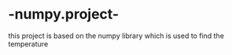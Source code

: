 # -numpy.project-
this project is based on the numpy library which is used to find the temperature 
